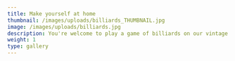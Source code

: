 ```yaml
---
title: Make yourself at home
thumbnail: /images/uploads/billiards_THUMBNAIL.jpg
image: /images/uploads/billiards.jpg
description: You're welcome to play a game of billiards on our vintage table
weight: 1
type: gallery
---
```


